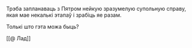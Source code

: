 Трэба запланаваць з Пятром нейкую зразумелую супольную справу, якая мае некалькі этапаў і зрабіць яе разам. 

Толькі што гэта можа быць?

[[@ Лад]]

